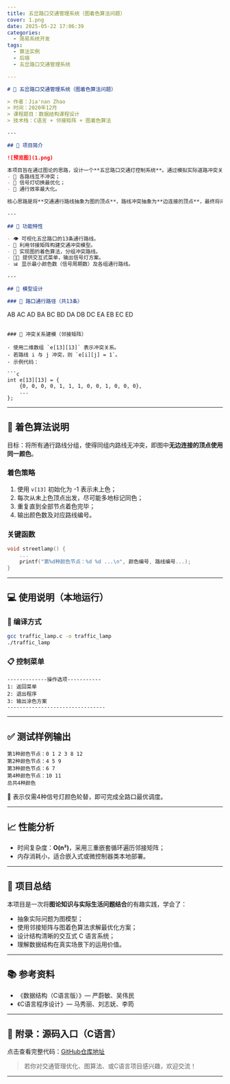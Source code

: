 ```yaml
---
title: 五岔路口交通管理系统（图着色算法问题）
cover: 1.png
date: 2025-05-22 17:06:39
categories:
  - 简易系统开发
tags:
  - 算法实例
  - 后端
  - 五岔路口交通管理系统

---
```


```markdown
# 🚦 五岔路口交通管理系统（图着色算法问题）

> 作者：Jia'nan Zhao  
> 时间：2020年12月  
> 课程题目：数据结构课程设计  
> 技术栈：C语言 + 邻接矩阵 + 图着色算法

---

## 🧩 项目简介

![预览图](1.png)

本项目旨在通过图论的思路，设计一个**五岔路口交通灯控制系统**。通过模拟实际道路冲突关系，使用图的着色算法为每条路线分配“信号灯颜色”，以实现：
- 🚗 各路线互不冲突；
- 🚥 信号灯切换最优化；
- 🚦 通行效率最大化。

核心思路是将**交通通行路线抽象为图的顶点**，路线冲突抽象为**边连接的顶点**，最终将问题转化为**图顶点最小着色问题**。

---

## 🎯 功能特性

- 👁 可视化五岔路口的13条通行路线。
- 🧠 利用邻接矩阵构建交通冲突模型。
- 🎨 实现图的着色算法，分组冲突路线。
- 🧑‍💻 提供交互式菜单，输出信号灯方案。
- 📊 显示最小颜色数（信号周期数）及各组通行路线。

---

## 🧮 模型设计

### 📍 路口通行路径（共13条）

```

AB  AC  AD
BA  BC  BD
DA  DB  DC
EA  EB  EC  ED

````

### 🔗 冲突关系建模（邻接矩阵）

- 使用二维数组 `e[13][13]` 表示冲突关系。
- 若路线 i 与 j 冲突，则 `e[i][j] = 1`。
- 示例代码：

```c
int e[13][13] = {
    {0, 0, 0, 0, 1, 1, 1, 0, 0, 1, 0, 0, 0},
    ...
};
````

---

## 🎨 着色算法说明

目标：将所有通行路线分组，使得同组内路线无冲突，即图中**无边连接的顶点使用同一颜色**。

### 着色策略

1. 使用 `v[13]` 初始化为 -1 表示未上色；
2. 每次从未上色顶点出发，尽可能多地标记同色；
3. 重复直到全部节点着色完毕；
4. 输出颜色数及对应路线编号。

### 关键函数

```c
void streetlamp() {
    ...
    printf("第%d种颜色节点：%d %d ...\n", 颜色编号, 路线编号...);
}
```

---

## 💻 使用说明（本地运行）

### 🧱 编译方式

```bash
gcc traffic_lamp.c -o traffic_lamp
./traffic_lamp
```

### 📋 控制菜单

```text
-------------操作选项-----------
1: 返回菜单
2: 退出程序
3: 输出涂色方案
--------------------------------
```

---

## ✅ 测试样例输出

```text
第1种颜色节点：0 1 2 3 8 12
第2种颜色节点：4 5 9
第3种颜色节点：6 7
第4种颜色节点：10 11
总共4种颜色
```

🚦 表示仅需4种信号灯颜色轮替，即可完成全路口最优调度。

---

## 📈 性能分析

* 时间复杂度：**O(n²)**，采用三重嵌套循环遍历邻接矩阵；
* 内存消耗小，适合嵌入式或微控制器类本地部署。

---

## 🧠 项目总结

本项目是一次将**图论知识与实际生活问题结合**的有趣实践，学会了：

* 抽象实际问题为图模型；
* 使用邻接矩阵与图着色算法求解最优化方案；
* 设计结构清晰的交互式 C 语言系统；
* 理解数据结构在真实场景下的运用价值。

---

## 📚 参考资料

* 《数据结构（C语言版）》— 严蔚敏、吴伟民
* 《C语言程序设计》— 马秀丽、刘志妩、李筠

---

## 📌 附录：源码入口（C语言）

点击查看完整代码：[GitHub仓库地址](#)

> 若你对交通管理优化、图算法、或C语言项目感兴趣，欢迎交流！

---

